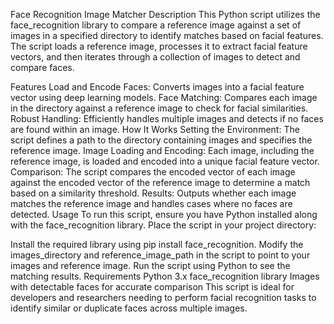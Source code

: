 Face Recognition Image Matcher
Description
This Python script utilizes the face_recognition library to compare a reference image against a set of images in a specified directory to identify matches based on facial features. The script loads a reference image, processes it to extract facial feature vectors, and then iterates through a collection of images to detect and compare faces.

Features
Load and Encode Faces: Converts images into a facial feature vector using deep learning models.
Face Matching: Compares each image in the directory against a reference image to check for facial similarities.
Robust Handling: Efficiently handles multiple images and detects if no faces are found within an image.
How It Works
Setting the Environment: The script defines a path to the directory containing images and specifies the reference image.
Image Loading and Encoding: Each image, including the reference image, is loaded and encoded into a unique facial feature vector.
Comparison: The script compares the encoded vector of each image against the encoded vector of the reference image to determine a match based on a similarity threshold.
Results: Outputs whether each image matches the reference image and handles cases where no faces are detected.
Usage
To run this script, ensure you have Python installed along with the face_recognition library. Place the script in your project directory:

Install the required library using pip install face_recognition.
Modify the images_directory and reference_image_path in the script to point to your images and reference image.
Run the script using Python to see the matching results.
Requirements
Python 3.x
face_recognition library
Images with detectable faces for accurate comparison
This script is ideal for developers and researchers needing to perform facial recognition tasks to identify similar or duplicate faces across multiple images.
